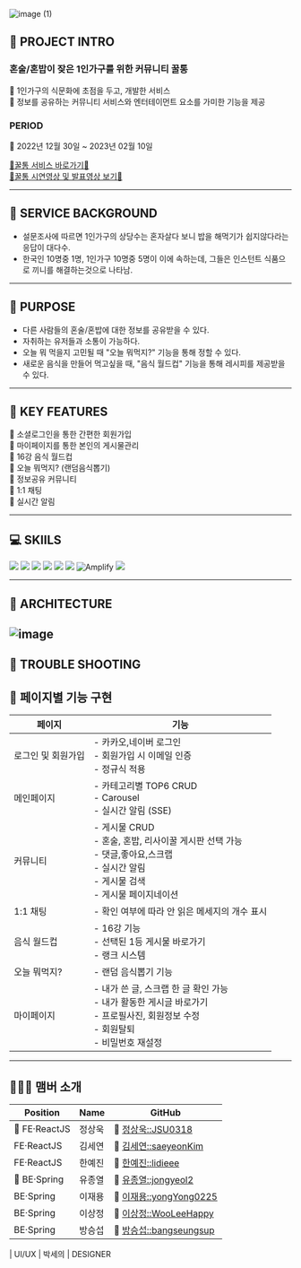 ![image (1)](https://user-images.githubusercontent.com/83222288/221582598-5171912c-cc8f-4ddf-a7f6-baf32be8a152.png)

## 🌱 PROJECT INTRO

### 혼술/혼밥이 잦은 1인가구를 위한 커뮤니티 꿀통
📌 1인가구의 식문화에 초점을 두고, 개발한 서비스<br/>
📌 정보를 공유하는 커뮤니티 서비스와 엔터테이먼트 요소를 가미한 기능을 제공<br/>

### PERIOD 
📌 2022년 12월 30일 ~ 2023년 02월 10일

<a href="https://www.ggultong.co.kr/"> 🔗꿀통 서비스 바로가기🔗</a><br/>
<a href="https://youtu.be/BA7I3Yjh3Fo"> 🔗꿀통 시연영상 및 발표영상 보기🔗</a>

-------------
  
## 🌱 SERVICE BACKGROUND

- 설문조사에 따르면 1인가구의 상당수는 혼자살다 보니 밥을 해먹기가 쉽지않다라는 응답이 대다수.
- 한국인 10명중 1명, 1인가구 10명중 5명이 이에 속하는데, 그들은 인스턴트 식품으로 끼니를 해결하는것으로 나타남.

------------
  
## 🌱 PURPOSE

- 다른 사람들의 혼술/혼밥에 대한 정보를 공유받을 수 있다.
- 자취하는 유저들과 소통이 가능하다.
- 오늘 뭐 먹을지 고민될 때 "오늘 뭐먹지?" 기능을 통해 정할 수 있다.
- 새로운 음식을 만들어 먹고싶을 때, "음식 월드컵" 기능을 통해 레시피를 제공받을 수 있다.

----------
  
## 🌱 KEY FEATURES

📌 소셜로그인을 통한 간편한 회원가입<br/>
📌 마이페이지를 통한 본인의 게시물관리<br/>
📌 16강 음식 월드컵<br/>
📌 오늘 뭐먹지? (랜덤음식뽑기)<br/>
📌 정보공유 커뮤니티<br/>
📌 1:1 채팅<br/>
📌 실시간 알림<br/>

-------

## 💻 SKIILS

<p>
<img src="https://img.shields.io/badge/React-61DAFB?style=for-the-badge&logo=React&logoColor=black">
<img src="https://img.shields.io/badge/Redux-764ABC.svg?style=for-the-badge&logo=Redux&logoColor=white">
  <img src="https://img.shields.io/badge/React Router-CA4245?style=for-the-badge&logo=React Router&logoColor=white">
  <img src="https://img.shields.io/badge/Axios-5A29E4?style=for-the-badge&logo=Axios&logoColor=white">
  <img src="https://img.shields.io/badge/styled-components-DB7093?style=for-the-badge&logo=styled-components&logoColor=white">
  <img src="https://img.shields.io/badge/Figma-F24E1E?style=for-the-badge&logo=Figma&logoColor=white">
  <img src="https://oneclick.amplifyapp.com/button.svg" alt="Amplify">
  <img src="https://img.shields.io/badge/GitHub-181717?style=for-the-badge&logo=GitHub&logoColor=white">
</p>

----------

## 🌱 ARCHITECTURE
![image](https://user-images.githubusercontent.com/83222288/221589878-d94a43e0-4bfb-470e-8d9e-39c848d3815f.png)
---------

## 🌱 TROUBLE SHOOTING

## 🌱 페이지별 기능 구현
| 페이지 | 기능 |
| ----- | ----- |
| 로그인 및 회원가입 | - 카카오,네이버 로그인 <br/> - 회원가입 시 이메일 인증 <br/> - 정규식 적용 |
| 메인페이지 | - 카테고리별 TOP6 CRUD <br/> - Carousel <br/> - 실시간 알림 (SSE) |
| 커뮤니티 | - 게시물 CRUD <br/> - 혼술, 혼밥, 리사이꿀 게시판 선택 가능 <br/> - 댓글,좋아요,스크랩 <br/> - 실시간 알림 <br/> - 게시물 검색 <br/> - 게시물 페이지네이션 |
| 1:1 채팅 | - 확인 여부에 따라 안 읽은 메세지의 개수 표시 |
| 음식 월드컵 | - 16강 기능 <br/> - 선택된 1등 게시물 바로가기 <br/> - 랭크 시스템 |
| 오늘 뭐먹지? | - 랜덤 음식뽑기 기능 |
| 마이페이지 | - 내가 쓴 글, 스크랩 한 글 확인 가능 <br/> - 내가 활동한 게시글 바로가기 <br/> - 프로필사진, 회원정보 수정 <br/> - 회원탈퇴 <br/> - 비밀번호 재설정 |

----------
  ## 👨‍👦‍👦 맴버 소개
| Position | Name | GitHub 
| ----- | ----- | ----- | 
| 🔰 FE·ReactJS | 정상욱 | 🔗 [정상욱::JSU0318](https://github.com/JSU0318) 
| FE·ReactJS | 김세연 | 🔗 [김세연::saeyeonKim](https://github.com/saeyeonKim) 
| FE·ReactJS | 한예진 | 🔗 [한예진::lidieee](https://github.com/lidieee) 
| 🔰 BE·Spring | 유종열 | 🔗 [유종열::jongyeol2](https://github.com/jongyeol2) 
| BE·Spring | 이재용 | 🔗 [이재용::yongYong0225](https://github.com/yongYong0225) 
| BE·Spring | 이상정 | 🔗 [이상정::WooLeeHappy](https://github.com/WooLeeHappy) 
| BE·Spring | 방승섭 | 🔗 [방승섭::bangseungsup](https://github.com/bangseungsup) 

| UI/UX | 박세의 | DESIGNER 
